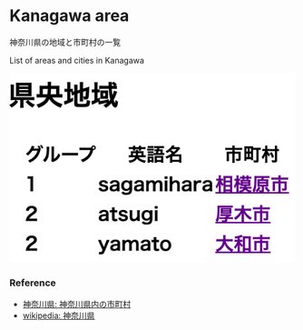Kanagawa area
===============

神奈川県の地域と市町村の一覧 

List of areas and cities in Kanagawa

![kanagawa area](https://github.com/ohwada/World_Countries/blob/main/japan_municipaliy/kanagawa/kanagawa_area/screenshots/kanagawa_area_list.png)

### Reference


- [神奈川県: 神奈川県内の市町村](https://www.pref.kanagawa.jp/docs/ie2/cnt/f530001/p780102.html)
- [wikipedia: 神奈川県](https://ja.wikipedia.org/wiki/%E7%A5%9E%E5%A5%88%E5%B7%9D%E7%9C%8C)


